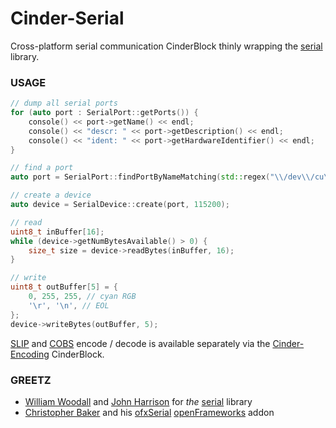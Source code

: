 
# Cinder-Serial
Cross-platform serial communication CinderBlock thinly wrapping the [serial](https://github.com/wjwwood/serial) library.

### USAGE
```C++
// dump all serial ports
for (auto port : SerialPort::getPorts()) {
    console() << port->getName() << endl;
    console() << "descr: " << port->getDescription() << endl;
    console() << "ident: " << port->getHardwareIdentifier() << endl;
}

// find a port
auto port = SerialPort::findPortByNameMatching(std::regex("\\/dev\\/cu\\.usbmodem.*"));

// create a device
auto device = SerialDevice::create(port, 115200);

// read
uint8_t inBuffer[16];
while (device->getNumBytesAvailable() > 0) {
    size_t size = device->readBytes(inBuffer, 16);
}

// write
uint8_t outBuffer[5] = {
    0, 255, 255, // cyan RGB
    '\r', '\n', // EOL
};
device->writeBytes(outBuffer, 5);
```

[SLIP](https://en.m.wikipedia.org/wiki/Serial_Line_Internet_Protocol) and [COBS](https://en.m.wikipedia.org/wiki/Consistent_Overhead_Byte_Stuffing) encode / decode is available separately via the [Cinder-Encoding](https://github.com/pizthewiz/Cinder-Encoding) CinderBlock.

### GREETZ
- [William Woodall](https://github.com/wjwwood) and [John Harrison](https://github.com/ashgti) for _the_ [serial](https://github.com/wjwwood/serial) library
- [Christopher Baker](https://github.com/bakercp) and his [ofxSerial](https://github.com/bakercp/ofxSerial) [openFrameworks](https://github.com/openframeworks/openframeworks) addon
